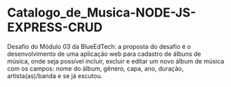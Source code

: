 # Catalogo_de_Musica-NODE-JS-EXPRESS-CRUD
Desafio do Módulo 03 da BlueEdTech: a proposta do desafio é o desenvolvimento de uma aplicação web para cadastro de álbuns de música, onde seja possível incluir, excluir e editar um novo álbum de música com os campos: nome do álbum, gênero, capa, ano, duração, artista(as)/banda e se já escutou.
